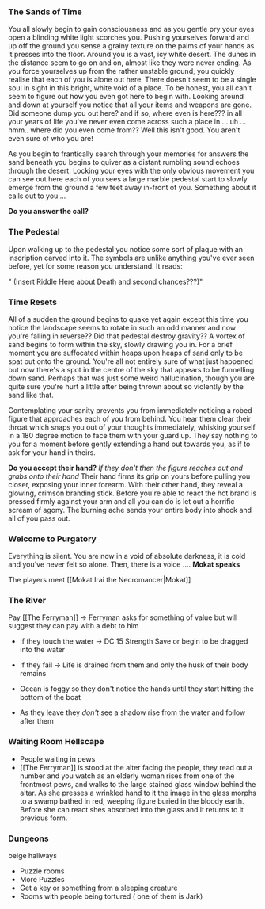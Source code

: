 ### The Sands of Time
You all slowly begin to gain consciousness and as you gentle pry your eyes open a blinding white light scorches you. Pushing yourselves forward and up off the ground you sense a grainy texture on the palms of your hands as it presses into the floor. Around you is a vast, icy white desert. The dunes in the distance seem to go on and on, almost like they were never ending. As you force yourselves up from the rather unstable ground, you quickly realise that each of you is alone out here. There doesn't seem to be a single soul in sight in this bright, white void of a place. To be honest, you all can't seem to figure out how you even got here to begin with. Looking around and down at yourself you notice that all your items and weapons are gone. Did someone dump you out here? and if so, where even is here??? in all your years of life you've never even come across such a place in ... uh ... hmm.. where did you even come from?? Well this isn't good. You aren't even sure of who you are! 

As you begin to frantically search through your memories for answers the sand beneath you begins to quiver as a distant rumbling sound echoes through the desert. Locking your eyes with the only obvious movement you can see out here each of you sees a large marble pedestal start to slowly emerge from the ground a few feet away in-front of you. Something about it calls out to you ...

**Do you answer the call?**

### The Pedestal
Upon walking up to the pedestal you notice some sort of plaque with an inscription carved into it. The symbols are unlike anything you've ever seen before, yet for some reason you understand. It reads: 

" (Insert Riddle Here about Death and second chances???)"

### Time Resets
All of a sudden the ground begins to quake yet again except this time you notice the landscape seems to rotate in such an odd manner and now you're falling in reverse?? Did that pedestal destroy gravity?? A vortex of sand begins to form within the sky, slowly drawing you in. For a brief moment you are suffocated within heaps upon heaps of sand only to be spat out onto the ground. You're all not entirely sure of what just happened but now there's a spot in the centre of the sky that appears to be funnelling down sand. Perhaps that was just some weird hallucination, though you are quite sure you're hurt a little after being thrown about so violently by the sand like that. 

Contemplating your sanity prevents you from immediately noticing a robed figure that approaches each of you from behind. You hear them clear their throat which snaps you out of your thoughts immediately, whisking yourself in a 180 degree motion to face them with your guard up. They say nothing to you for a moment before gently extending a hand out towards you, as if to ask for your hand in theirs. 

**Do you accept their hand?** *If they don't then the figure reaches out and grabs onto their hand*
Their hand firms its grip on yours before pulling you closer, exposing your inner forearm. With their other hand, they reveal a glowing, crimson branding stick. Before you're able to react the hot brand is pressed firmly against your arm and all you can do is let out a horrific scream of agony. The burning ache sends your entire body into shock and all of you pass out. 

### Welcome to Purgatory
Everything is silent. You are now in a void of absolute darkness, it is cold and you've never felt so alone. Then, there is a voice .... **Mokat speaks**

The players meet [[Mokat Irai the Necromancer|Mokat]]

### The River
Pay [[The Ferryman]] -> Ferryman asks for something of value but will suggest they can pay with a debt to him 

- If they touch the water -> DC 15 Strength Save or begin to be dragged into the water
- If they fail -> Life is drained from them and only the husk of their body remains

- Ocean is foggy so they don't notice the hands until they start hitting the bottom of the boat
- As they leave they *don't* see a shadow rise from the water and follow after them

### Waiting Room Hellscape
- People waiting in pews
- [[The Ferryman]] is stood at the alter facing the people, they read out a number and you watch as an elderly woman rises from one of the frontmost pews, and walks to the large stained glass window behind the altar. As she presses a wrinkled hand to it the image in the glass morphs to a swamp bathed in red, weeping figure buried in the bloody earth. Before she can react shes absorbed into the glass and it returns to it previous form. 

### Dungeons
beige hallways
- Puzzle rooms
- More Puzzles
- Get a key or something from a sleeping creature
- Rooms with people being tortured ( one of them is Jark)

